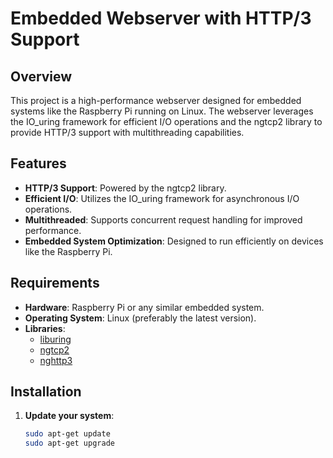 # Embedded Webserver with HTTP/3 Support

## Overview

This project is a high-performance webserver designed for embedded systems like the Raspberry Pi running on Linux. The webserver leverages the IO_uring framework for efficient I/O operations and the ngtcp2 library to provide HTTP/3 support with multithreading capabilities.

## Features

- **HTTP/3 Support**: Powered by the ngtcp2 library.
- **Efficient I/O**: Utilizes the IO_uring framework for asynchronous I/O operations.
- **Multithreaded**: Supports concurrent request handling for improved performance.
- **Embedded System Optimization**: Designed to run efficiently on devices like the Raspberry Pi.

## Requirements

- **Hardware**: Raspberry Pi or any similar embedded system.
- **Operating System**: Linux (preferably the latest version).
- **Libraries**:
  - [liburing](https://github.com/axboe/liburing)
  - [ngtcp2](https://github.com/ngtcp2/ngtcp2)
  - [nghttp3](https://github.com/ngtcp2/nghttp3)

## Installation

1. **Update your system**:
   ```sh
   sudo apt-get update
   sudo apt-get upgrade
